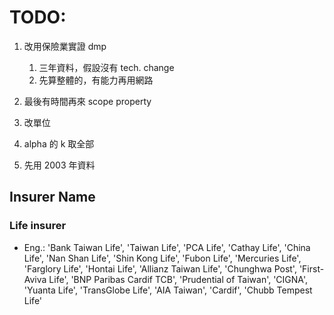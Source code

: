 # TODO:
1. 改用保險業實證 dmp
    1. 三年資料，假設沒有 tech. change
    1. 先算整體的，有能力再用網路
1. 最後有時間再來 scope property

1. 改單位
1. alpha 的 k 取全部
1. 先用 2003 年資料


## Insurer Name
### Life insurer
- Eng.: 'Bank Taiwan Life', 'Taiwan Life', 'PCA Life', 'Cathay Life', 'China Life', 'Nan Shan Life', 'Shin Kong Life', 'Fubon Life',  'Mercuries Life', 'Farglory Life', 'Hontai Life', 'Allianz Taiwan Life', 'Chunghwa Post', 'First-Aviva Life', 'BNP Paribas Cardif TCB', 'Prudential of Taiwan', 'CIGNA', 'Yuanta Life', 'TransGlobe Life', 'AIA Taiwan', 'Cardif', 'Chubb Tempest Life'

